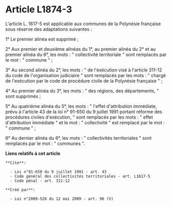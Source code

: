 # Article L1874-3

L'article L. 1617-5 est applicable aux communes de la Polynésie française sous réserve des adaptations suivantes : 

1° Le premier alinéa est supprimé ; 

2° Aux premier et deuxième alinéas du 1°, au premier alinéa du 2° et au premier alinéa du 6°, les mots : " collectivité
territoriale " sont remplacés par le mot : " commune " ; 

3° Au second alinéa du 2°, les mots : " de l'exécution visé à l'article 311-12 du code de l'organisation judiciaire " sont
remplacés par les mots : " chargé de l'exécution par le code de procédure civile de la Polynésie française " ; 

4° Au premier alinéa du 3°, les mots : " des régions, des départements, " sont supprimés ; 

5° Au quatrième alinéa du 5°, les mots : " l'effet d'attribution immédiate, prévu à l'article 43 de la loi n° 91-650 du 9
juillet 1991 portant réforme des procédures civiles d'exécution, " sont remplacés par les mots : " effet d'attribution
immédiate " et le mot : " collectivité " est remplacé par le mot : " commune " ; 

6° Au dernier alinéa du 6°, les mots : " collectivités territoriales " sont remplacés par le mot : " communes ".

**Liens relatifs à cet article**

	**Cite**:

	  - Loi n°91-650 du 9 juillet 1991 - art. 43
	  - Code général des collectivités territoriales - art. L1617-5
	  - Code pénal - art. 311-12

	**Créé par**:

	  - Loi n°2009-526 du 12 mai 2009 - art. 96 (V)
